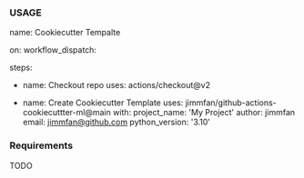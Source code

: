 ### USAGE
name: Cookiecutter Tempalte

on:
  workflow_dispatch:

steps:
- name: Checkout repo
  uses: actions/checkout@v2

- name: Create Cookiecutter Template
  uses: jimmfan/github-actions-cookiecuttter-ml@main
  with:
    project_name: 'My Project'
    author: jimmfan
    email: jimmfan@github.com
    python_version: '3.10'

### Requirements
TODO